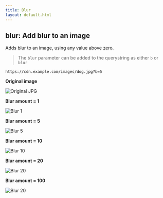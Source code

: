 ```yaml
---
title: Blur
layout: default.html
---
```

## blur: Add blur to an image

Adds blur to an image, using any value above zero.

> The `blur` parameter can be added to the querystring as either `b` or `blur`

`https://cdn.example.com/images/dog.jpg?b=5`

**Original image**

![Original JPG](../../assets/dog-w600.jpeg)

**Blur amount = 1**

![Blur 1](../../assets/dog-w600-blur-1.jpeg "Image credit: Yamon Figurs (https://unsplash.com/@yamonf16)")

**Blur amount = 5**

![Blur 5](../../assets/dog-w600-blur-5.jpeg "Image credit: Yamon Figurs (https://unsplash.com/@yamonf16)")

**Blur amount = 10**

![Blur 10](../../assets/dog-w600-blur-10.jpeg "Image credit: Yamon Figurs (https://unsplash.com/@yamonf16)")

**Blur amount = 20**

![Blur 20](../../assets/dog-w600-blur-20.jpeg "Image credit: Yamon Figurs (https://unsplash.com/@yamonf16)")

**Blur amount = 100**

![Blur 20](../../assets/dog-w600-blur-100.jpeg "Image credit: Yamon Figurs (https://unsplash.com/@yamonf16)")
